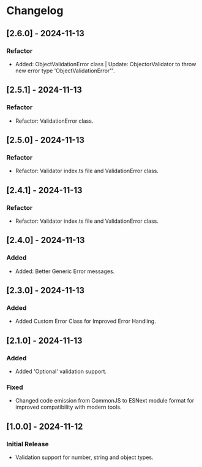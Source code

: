 # Changelog

## [2.6.0] - 2024-11-13
### Refactor

- Added: ObjectValidationError class | Update: ObjectorValidator to throw new error type 'ObjectValidationError'".

## [2.5.1] - 2024-11-13
### Refactor

- Refactor: ValidationError class.

## [2.5.0] - 2024-11-13
### Refactor

- Refactor: Validator index.ts file and ValidationError class.

## [2.4.1] - 2024-11-13
### Refactor

- Refactor: Validator index.ts file and ValidationError class.

## [2.4.0] - 2024-11-13
### Added

- Added: Better Generic Error messages.

## [2.3.0] - 2024-11-13
### Added

- Added Custom Error Class for Improved Error Handling.

## [2.1.0] - 2024-11-13
### Added
- Added 'Optional' validation support.

### Fixed
- Changed code emission from CommonJS to ESNext module format for improved compatibility with modern tools.

## [1.0.0] - 2024-11-12
### Initial Release
- Validation support for number, string and object types.